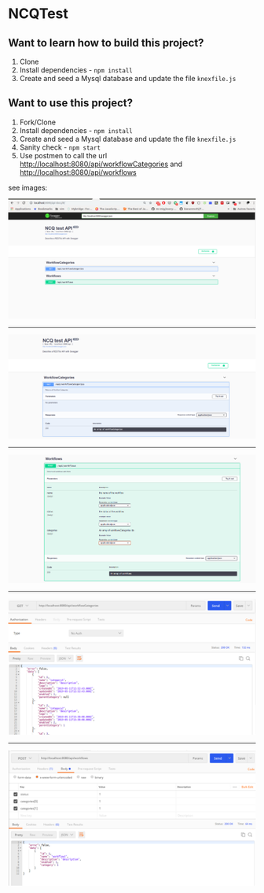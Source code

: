 # NCQTest

## Want to learn how to build this project?

1. Clone
2. Install dependencies - `npm install`
3. Create and seed a Mysql database and update the file `knexfile.js`

## Want to use this project?

1. Fork/Clone
2. Install dependencies - `npm install`
3. Create and seed a Mysql database and update the file `knexfile.js`
4. Sanity check - `npm start`
5. Use postmen to call the url [http://localhost:8080/api/workflowCategories](http://localhost:8080/api/workflowCategories) and [http://localhost:8080/api/workflows](http://localhost:8080/api/workflows)

see images:

![doc page](https://github.com/melas123/ncqProject/blob/master/screenshots/doc_page.png)

---

![Workflow Catgories](https://github.com/melas123/ncqProject/blob/master/screenshots/getWorkflowCategories.png)

---

![Workflows](https://github.com/melas123/ncqProject/blob/master/screenshots/postWorkflows.png)

---

![Workflow Catgories postmen](https://github.com/melas123/ncqProject/blob/master/screenshots/getWorkflowCategoriesPostmen.png)

---

![Worflow postmen](https://github.com/melas123/ncqProject/blob/master/screenshots/postWorkflowsPostmen.png)
